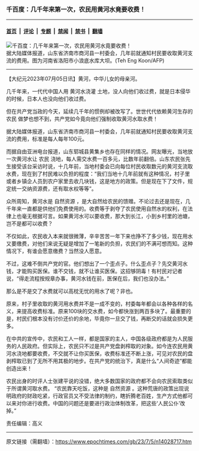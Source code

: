 ### 千百度：几千年来第一次，农民用黄河水竟要收费！

---

#### [首页](../../../..?n14028717) &nbsp;|&nbsp; [评论](../../../../../epoch-comment?n14028717) &nbsp;|&nbsp; [专题](../../../../../epoch-special?n14028717) &nbsp;|&nbsp; [禁闻](../../../../../epoch-news?n14028717) &nbsp;|&nbsp; [禁书](../../../../../books?n14028717) &nbsp;|&nbsp; [翻墙](https://github.com/gfw-breaker/nogfw/blob/master/README.md?n14028717)


<div><img alt="千百度：几千年来第一次，农民用黄河水竟要收费！" class="attachment-djy_600_400 size-djy_600_400 wp-post-image" src="https://i.epochtimes.com/assets/uploads/2023/07/id14028721-000_Hkg963995-.jpeg"/>
<div class="caption">
 据大陆媒体报道，山东省济南市商河县一村委会，几年前就通知村民要收取黄河支流的费用。图为河南省洛阳市小浪底水库大坝。(Teh Eng Koon/AFP)
</div></div><hr/><div class="post_content" id="artbody" itemprop="articleBody">
 <!-- article content begin -->
 <p>
  【大纪元2023年07月05日讯】黄河，中华儿女的母亲河。
 </p>
 <p>
  几千年来，一代代中国人用
  <ok href="https://www.epochtimes.com/gb/tag/%E9%BB%84%E6%B2%B3%E6%B0%B4%E6%B5%87%E7%81%8C.html">
   黄河水浇灌
  </ok>
  土地，没人向他们收过费，就是日本侵华的时候，日本人也没向他们收过费。
 </p>
 <p>
  但在共产党当政的今天，延续几千年的惯例却被改写了。世世代代依赖黄河生存的
  <ok href="https://www.epochtimes.com/gb/tag/%E5%86%9C%E6%B0%91.html">
   农民
  </ok>
  做梦也想不到，共产党如今竟向他们强制收取黄河水取水费！
 </p>
 <p>
  据大陆媒体报道，山东省济南市商河县一村委会，几年前就通知村民要收取黄河支流的费用，标准是每人每年100元。
 </p>
 <p>
  而据自由亚洲电台报道，山东郓城县黄集乡也存在同样的情况。网友曝光，当地放一次黄河水让
  <ok href="https://www.epochtimes.com/gb/tag/%E5%86%9C%E6%B0%91.html">
   农民
  </ok>
  浇地，每人需交水费一百多元，比数年前翻倍。山东农民张先生接受该台采访时说，十几年前，当地村委会已向每位村民收取数元的黄河支流取水费，现在到了村民难以负担的程度：“我们当地十几年前就有这种情况，村子里或者乡镇企人员到农户家里去收几块钱，这是地方的政策。但是现在下了文件，规定统一交纳资源费，还有取水权等等”。
 </p>
 <p>
  众所周知，黄河水是
  <ok href="https://www.epochtimes.com/gb/tag/%E8%87%AA%E7%84%B6%E8%B5%84%E6%BA%90.html">
   自然资源
  </ok>
  ，是大自然给农民的馈赠。不论过去还是现在，几千年来一直都是供他们免费使用的。收费等于剥夺了农民使用自然水的权利，在法律上也毫无根据可言。如果黄河水可以要收费，那大到长江，小到乡村里的池塘，岂不是都可以收费？
 </p>
 <p>
  不仅如此，农民收入本来就很微薄，辛辛苦苦一年下来也挣不了多少钱，现在用水又要缴费，对他们来说无疑是增加了一笔新的负担，农民们的不满可想而知。这种情况下，有谁会愿意缴费？当然没人愿意。
 </p>
 <p>
  不过，这难不倒共产党的官。他们想出了一个歪点子。什么歪点子？先交黄河水钱，才能购买医保。谁不交钱，就不让谁买医保。这招够阴毒！有村民对记者说，“得走流程按规章办事，黄河水钱在前，医保在后，我们也没办法。”
 </p>
 <p>
  那么是不是交了水费就可以高枕无忧的用水了呢？非也。
 </p>
 <p>
  原来，村子里收取的黄河用水费并不是一成不变的，村委每年都会以各种各样的名义，来提高收费标准。原来100块的交水费，如今都快涨到两百多块了。最重要的是，村民们根本没有讨价还价的余地，毕竟你一旦交了钱，再断交的话就会损失更多。
 </p>
 <p>
  在中共的宣传中，农民和工人一样，都是国家的主人，中国各级政府都是为人民服务的人民政府。但实际上，农民只不过是共产党盘剥榨取的对象。如今连农民用黄河水浇地都要收费，不交就不让你买医保，收费标准还不断上涨，可见对农民的盘剥榨取已到了无所不用其极的地步。在共产党的统治下，真是什么“人间奇迹”都能创造出来！
 </p>
 <p>
  农民出身的时评人士张建平说的没错，绝大多数国家的政府都不会向农民索取类似于所谓黄河取水费。 “农民靠天吃饭，这种是
  <ok href="https://www.epochtimes.com/gb/tag/%E8%87%AA%E7%84%B6%E8%B5%84%E6%BA%90.html">
   自然资源
  </ok>
  。这种荒唐的政策出现说明政府的财政吃紧，行政官员又不受法律的制约，瞎折腾老百姓，生产方式他都可以来对你进行收费。中国的问题还是要进行政治体制改革，把这些‘人民公仆’改掉。”
 </p>
 <p>
  责任编辑：高义
 </p>
 <!-- article content end -->
 <div id="below_article_ad">
 </div>
</div>


---

原文链接（需翻墙）：https://www.epochtimes.com/gb/23/7/5/n14028717.htm